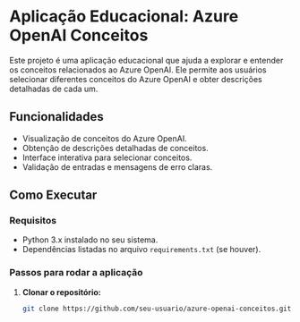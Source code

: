 # Aplicação Educacional: Azure OpenAI Conceitos

Este projeto é uma aplicação educacional que ajuda a explorar e entender os conceitos relacionados ao Azure OpenAI. Ele permite aos usuários selecionar diferentes conceitos do Azure OpenAI e obter descrições detalhadas de cada um.

## Funcionalidades

- Visualização de conceitos do Azure OpenAI.
- Obtenção de descrições detalhadas de conceitos.
- Interface interativa para selecionar conceitos.
- Validação de entradas e mensagens de erro claras.

## Como Executar

### Requisitos

- Python 3.x instalado no seu sistema.
- Dependências listadas no arquivo `requirements.txt` (se houver).

### Passos para rodar a aplicação

1. **Clonar o repositório:**

   ```bash
   git clone https://github.com/seu-usuario/azure-openai-conceitos.git
   
